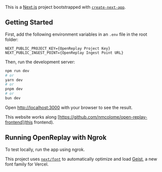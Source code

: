 This is a [Next.js](https://nextjs.org) project bootstrapped with [`create-next-app`](https://nextjs.org/docs/app/api-reference/cli/create-next-app).

## Getting Started

First, add the following environment variables in an `.env` file in the root folder:
```./.env
NEXT_PUBLIC_PROJECT_KEY={OpenReplay Project Key}
NEXT_PUBLIC_INGEST_POINT={OpenReplay Ingest Point URL}

```
Then, run the development server:

```bash
npm run dev
# or
yarn dev
# or
pnpm dev
# or
bun dev
```
Open [http://localhost:3000](http://localhost:3000) with your browser to see the result.

This website works along [https://github.com/nmcolome/open-replay-frontend](this frontend).

## Running OpenReplay with Ngrok
To test locally, run the app using ngrok.

This project uses [`next/font`](https://nextjs.org/docs/app/building-your-application/optimizing/fonts) to automatically optimize and load [Geist](https://vercel.com/font), a new font family for Vercel.
